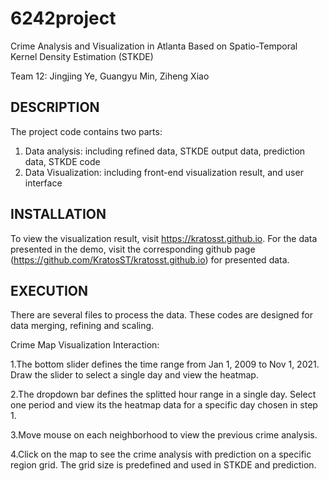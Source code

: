 # 6242project
Crime Analysis and Visualization in Atlanta Based on Spatio-Temporal Kernel Density Estimation (STKDE)

Team 12: Jingjing Ye, Guangyu Min, Ziheng Xiao

## DESCRIPTION
The project code contains two parts: 
1. Data analysis: including refined data, STKDE output data, prediction data, STKDE code
2. Data Visualization: including front-end visualization result, and user interface

## INSTALLATION


To view the visualization result, visit
https://kratosst.github.io. For the data presented in the demo, visit the corresponding github page (https://github.com/KratosST/kratosst.github.io) for presented data.

## EXECUTION
There are several files to process the data. These codes are designed for data merging, refining and scaling. 

Crime Map Visualization Interaction:

1.The bottom slider defines the time range from Jan 1, 2009 to Nov 1, 2021. Draw the slider to select a single day and view the heatmap.

2.The dropdown bar defines the splitted hour range in a single day. Select one period and view its the heatmap data for a specific day chosen in step 1. 

3.Move mouse on each neighborhood to view the previous crime analysis. 

4.Click on the map to see the crime analysis with prediction on a specific region grid. The grid size is predefined and used in STKDE and prediction. 
